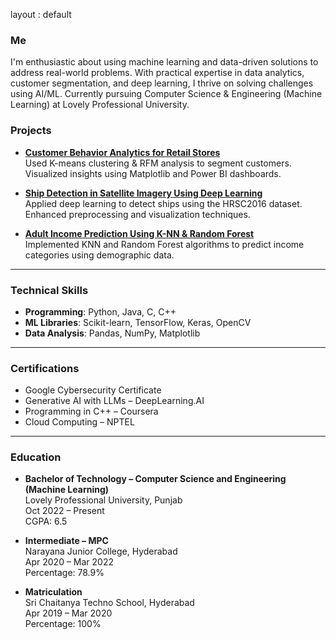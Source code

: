 layout : default
### Me
I'm enthusiastic about using machine learning and data-driven solutions to address real-world problems. 
With practical expertise in data analytics, customer segmentation, and deep learning, I thrive on solving challenges 
using AI/ML. Currently pursuing Computer Science & Engineering (Machine Learning) at Lovely Professional University.

### Projects
- **[Customer Behavior Analytics for Retail Stores](https://github.com/your-github-username/customer-segmentation)**  
  Used K-means clustering & RFM analysis to segment customers. Visualized insights using Matplotlib and Power BI dashboards.
  
- **[Ship Detection in Satellite Imagery Using Deep Learning](https://github.com/yashwanthbooram/Ship-Detection-in-Satellite-Imagery-using-Deep-Learning)**  
  Applied deep learning to detect ships using the HRSC2016 dataset. Enhanced preprocessing and visualization techniques.

- **[Adult Income Prediction Using K-NN & Random Forest](https://github.com/yashwanthbooram/Adult-Income-Prediction-Using-Machine-Learning)**  
  Implemented KNN and Random Forest algorithms to predict income categories using demographic data.

---

### Technical Skills
- **Programming**: Python, Java, C, C++
- **ML Libraries**: Scikit-learn, TensorFlow, Keras, OpenCV
- **Data Analysis**: Pandas, NumPy, Matplotlib

---

### Certifications
- Google Cybersecurity Certificate
- Generative AI with LLMs – DeepLearning.AI
- Programming in C++ – Coursera
- Cloud Computing – NPTEL

---

### Education

- **Bachelor of Technology – Computer Science and Engineering (Machine Learning)**  
  Lovely Professional University, Punjab  
  Oct 2022 – Present  
  CGPA: 6.5
  
- **Intermediate – MPC**  
  Narayana Junior College, Hyderabad  
  Apr 2020 – Mar 2022  
  Percentage: 78.9%

- **Matriculation**  
  Sri Chaitanya Techno School, Hyderabad  
  Apr 2019 – Mar 2020  
  Percentage: 100%
